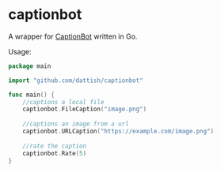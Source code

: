 # captionbot
A wrapper for [CaptionBot](https://www.captionbot.ai) written in Go.

Usage:
```Go
package main

import "github.com/dattish/captionbot"

func main() {
    //captions a local file
    captionbot.FileCaption("image.png")
    
    //captions an image from a url
    captionbot.URLCaption("https://example.com/image.png")
    
    //rate the caption
    captionbot.Rate(5)
}
```